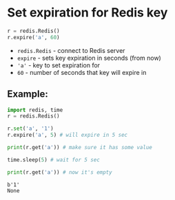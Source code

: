 # Set expiration for Redis key

```python
r = redis.Redis()
r.expire('a', 60)
```

- `redis.Redis` - connect to Redis server
- `expire` - sets key expiration in seconds (from now)
- `'a'` - key to set expiration for
- `60` - number of seconds that key will expire in

## Example: 
```python
import redis, time
r = redis.Redis()

r.set('a', '1')
r.expire('a', 5) # will expire in 5 sec

print(r.get('a')) # make sure it has some value

time.sleep(5) # wait for 5 sec

print(r.get('a')) # now it's empty
```
```
b'1'
None

```

